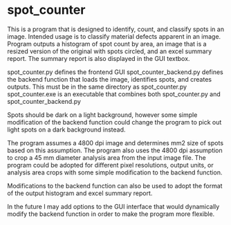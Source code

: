 # spot_counter
This is a program that is designed to identify, count, and classify spots in an image. Intended usage is to classify material defects apparent in an image. Program outputs a histogram of spot count by area, an image that is a resized version of the original with spots circled, and an excel summary report. The summary report is also displayed in the GUI textbox.

spot_counter.py defines the frontend GUI
spot_counter_backend.py defines the backend function that loads the image, identifies spots, and creates outputs. This must be in the same directory as spot_counter.py
spot_counter.exe is an executable that combines both spot_counter.py and spot_counter_backend.py 

Spots should be dark on a light background, however some simple modification of the backend function could change the program to pick out light spots on a dark background instead.

The program assumes a 4800 dpi image and determines mm2 size of spots based on this assumption. The program also uses the 4800 dpi assumption to crop a 45 mm diameter analysis area from the input image file. The program could be adopted for different pixel resolutions, output units, or analysis area crops with some simple modification to the backend function.

Modifications to the backend function can also be used to adopt the format of the output histogram and excel summary report.

In the future I may add options to the GUI interface that would dynamically modify the backend function in order to make the program more flexible.
